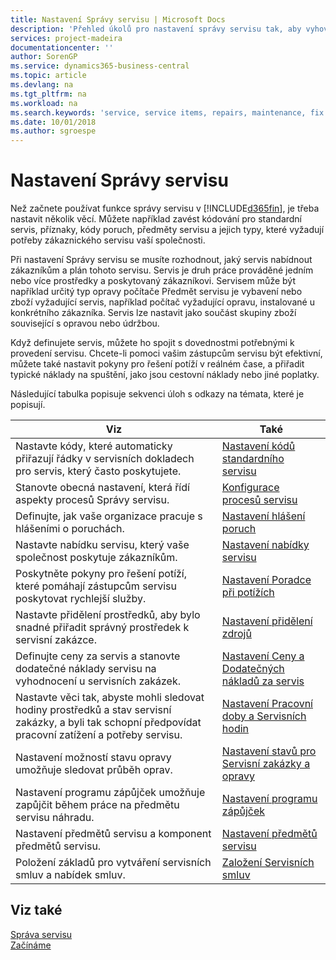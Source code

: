 ```yaml
---
title: Nastavení Správy servisu | Microsoft Docs
description: 'Přehled úkolů pro nastavení správy servisu tak, aby vyhovovala způsobu, jakým vaše organizace spravuje svůj servis.'
services: project-madeira
documentationcenter: ''
author: SorenGP
ms.service: dynamics365-business-central
ms.topic: article
ms.devlang: na
ms.tgt_pltfrm: na
ms.workload: na
ms.search.keywords: 'service, service items, repairs, maintenance, fix'
ms.date: 10/01/2018
ms.author: sgroespe
---
```


# <a name="setting-up-service-management"></a>Nastavení Správy servisu
Než začnete používat funkce správy servisu v [!INCLUDE[d365fin](includes/d365fin_md.md)], je třeba nastavit několik věcí. Můžete například zavést kódování pro standardní servis, příznaky, kódy poruch, předměty servisu a jejich typy, které vyžadují potřeby zákaznického servisu vaší společnosti.  

Při nastavení Správy servisu se musíte rozhodnout, jaký servis nabídnout zákazníkům a plán tohoto servisu. Servis je druh práce prováděné jedním nebo více prostředky a poskytovaný zákazníkovi. Servisem může být například určitý typ opravy počítače Předmět servisu je vybavení nebo zboží vyžadující servis, například počítač vyžadující opravu, instalované u konkrétního zákazníka. Servis lze nastavit jako součást skupiny zboží související s opravou nebo údržbou.  
  
Když definujete servis, můžete ho spojit s dovednostmi potřebnými k provedení servisu. Chcete-li pomoci vašim zástupcům servisu být efektivní, můžete také nastavit pokyny pro řešení potíží v reálném čase, a přiřadit typické náklady na spuštění, jako jsou cestovní náklady nebo jiné poplatky.  

Následující tabulka popisuje sekvenci úloh s odkazy na témata, které je popisují.  
  
| Viz | Také |
| --- | --- |
| Nastavte kódy, které automaticky přiřazují řádky v servisních dokladech pro servis, který často poskytujete. |[Nastavení kódů standardního servisu](service-how-setup-service-coding.md)|
| Stanovte obecná nastavení, která řídí aspekty procesů Správy servisu.|[Konfigurace procesů servisu](service-setup-service-processes.md)|
| Definujte, jak vaše organizace pracuje s hlášeními o poruchách. |[Nastavení hlášení poruch](service-how-setup-fault-reporting.md) |
| Nastavte nabídku servisu, který vaše společnost poskytuje zákazníkům.|[Nastavení nabídky servisu](service-how-setup-service-offerings.md)|
| Poskytněte pokyny pro řešení potíží, které pomáhají zástupcům servisu poskytovat rychlejší služby. |[Nastavení Poradce při potížích](service-how-setup-troubleshooting.md) |
| Nastavte přidělení prostředků, aby bylo snadné přiřadit správný prostředek k servisní zakázce. |[Nastavení přidělení zdrojů](service-how-setup-resource-allocation.md) |
| Definujte ceny za servis a stanovte dodatečné náklady servisu na vyhodnocení u servisních zakázek. |[Nastavení Ceny a Dodatečných nákladů za servis](service-how-setup-service-costs-pricing.md)|
| Nastavte věci tak, abyste mohli sledovat hodiny prostředků a stav servisní zakázky, a byli tak schopní předpovídat pracovní zatížení a potřeby servisu.|[Nastavení Pracovní doby a Servisních hodin](service-how-setup-work-service-hours.md)|
| Nastavení možností stavu opravy umožňuje sledovat průběh oprav. | [Nastavení stavů pro Servisní zakázky a opravy](service-order-repair-status.md)|
| Nastavení programu zápůjček umožňuje zapůjčit během práce na předmětu servisu náhradu. |[Nastavení programu zápůjček](service-how-setup-loaner-program.md) |
| Nastavení předmětů servisu a komponent předmětů servisu. |[Nastavení předmětů servisu](service-how-setup-service-items.md) |
| Položení základů pro vytváření servisních smluv a nabídek smluv. |[Založení Servisních smluv](service-how-setup-service-contracts.md) |

## <a name="see-also"></a>Viz také
[Správa servisu](service-service.md)  
[Začínáme](product-get-started.md)  
